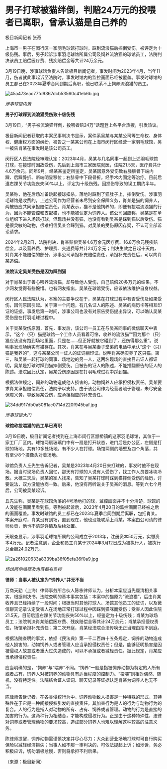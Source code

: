 # 男子打球被猫绊倒，判赔24万元的投喂者已离职，曾承认猫是自己养的

极目新闻记者 张奇

上海市一男子在闵行区一家羽毛球馆打球时，踩到流浪猫后摔倒受伤，被评定为十级伤残。事后，男子起诉涉事羽毛球馆所属公司及饲养流浪猫的球馆员工，法院判决该员工赔偿医疗费、残疾赔偿金等共计24万余元。

3月19日晚，涉事球馆负责人告诉极目新闻记者，事发时间为2023年4月，当年11月，伤者就此事起诉至法院时，事发时馆内的监控画面已经被覆盖。事发时球馆的员工都已在2023年夏季合同到期后离职，他已联系不上饲养流浪猫的员工。

![45a473eac77fd9367dcb53560c41eb6b.jpg](https://raw.githubusercontent.com/qqhsx/qqnews_image/main/2024/03/20/男子打球被猫绊倒，判赔24万元的投喂者已离职，曾承认猫是自己养的/45a473eac77fd9367dcb53560c41eb6b.jpg)

_涉事球馆内景_

**男子打球踩到流浪猫受伤致十级伤残**

3月19日，“男子被流浪猫绊倒，投喂者赔24万”话题登上各平台热搜，引发热议。

极目新闻记者获取的本案民事判决书显示，案件系吴某与某某公司等生命权、身体权、健康权方面的纠纷，被告之一某某公司在上海市闵行区经营一家羽毛球馆，另一被告肖某在事发时是该公司员工。

闵行区人民法院经审理认定：2023年4月，吴某与几名同事一起到上述羽毛球馆打球，在接球时因故受伤，先后到上海市三家医院就医，住院21.5天，医疗费共计4.6万余元。同年9月，经某某鉴定所鉴定，吴某因意外受伤致右胫腓骨下端内踝、后踝骨折、断端明显移位；右腓骨中下段骨折。经手术内固定等治疗。目前后遗右踝关节功能丧失50%以上，评定为十级伤残。因损伤导致的误工期约半年。

吴某称，他在后场准备跳起接球扣杀，落地时踩到了猫肚子上，摔倒受伤。涉事羽毛球馆是收费的，上述公司作为经营者未尽到安全保障义务，肖某是猫的饲养人，两被告应共同承担赔偿责任。肖某表示，猫不是他饲养的，即便有投喂流浪猫的行为，因为不能管控和支配猫，也不能被认定为饲养人。该公司回应称，吴某是在单位组织下进入场馆打球，但现场并没有猫，也没有看到吴某是踩到猫以后受伤。猫是很灵敏的动物，很难相信吴某会踩到猫。对吴某的受伤原因存疑，不认可全部诉讼请求。

2024年2月2日，法院判决，肖某赔偿吴某4.6万余元医疗费、16.8万余元残疾赔偿金，以及营养费、护理费、交通费等共计24万余元；判决生效之日起十天内，对肖某不能赔偿的部分，涉事公司承担补充赔偿责任，承担补充责任后，可以向肖某追偿。

**法院认定吴某受伤是因为踩到猫**

对于肖某出于善心喂养流浪猫，却导致他人受伤，自己赔偿20多万元的结果，不少网友觉得有些惋惜。也有网友指出，吴某在球馆受伤，应该依法维护自身权益。

闵行区人民法院认为，本案的主要争议在于，吴某在打球过程中有否受伤及如果受伤，因何原因引起。关于第一个问题，有几名证人的陈述、吴某的病历卡等相互印证的证据，事发后第一时间，涉事公司也没有对原告受伤提出异议，可以确认吴某受伤是在打羽毛球过程中。

关于吴某受伤原因，首先，事发后，该公司一员工在与吴某同事的微信聊天中表示，“这个（只）猫是球馆一个工作人员看着可怜，收养的流浪猫”“因为那个（只）猫应该没有跑到场地里面，只是在……但正好就被它碰到了，还伤得那么重”。说明事发现场确实有猫存在。其次，肖某在与吴某妻子堂弟的电话中承认“这个（只）猫是我养的”，这与某某公司一证人的证词相印证。说明肖某确实养了这只猫。第三，和吴某一起打球的同事、场地边的另一人，这两名现场的直接目击证人都证明，吴某是打球时踩到猫摔倒受伤。且被告的证人的陈述，不能推翻原告的证人的陈述。法院因此认定，吴某受伤原因是在打羽毛球过程中踩到猫。

根据法律规定，饲养的动物造成他人损害的，动物饲养人应承担侵权责任。吴某要求肖某承担赔偿责任，法院予以支持。由于该公司作为经营者疏于管理，未尽安全保障义务，导致吴某受伤，应承担相应的补充责任。

![34dd917db0a5081ac0714d220f945baf.jpg](https://raw.githubusercontent.com/qqhsx/qqnews_image/main/2024/03/20/男子打球被猫绊倒，判赔24万元的投喂者已离职，曾承认猫是自己养的/34dd917db0a5081ac0714d220f945baf.jpg)

 _涉事球馆大门_

**球馆称投喂猫的员工早已离职**

3月19日晚，极目新闻记者找到在上海市闵行区颛桥镇的这家羽毛球馆，其位于一家工厂厂区内。球馆两扇玻璃门中有一扇是打开状态，进门后是办公区，左侧是打球的场地，共有10多处场地，有不少人在打球。场馆两侧的墙壁及四个角落，共有至少8个摄像头对着场地。

球馆负责人丘先生告诉记者，吴某是2023年4月20日来打球的，事发时他不在现场。据当时现场负责人回忆，那天有打球的人说有人受伤了，找工作人员要冰块冷敷。大概三天后，吴某的家人找来，告知了吴某打球时踩到猫摔倒受伤的经历，讨要说法，双方没能协商一致。后来，他没有再听说关于吴某的消息。等到六七个月后，公司被吴某起诉。

丘先生称，吴某是在球馆角落的4号场地打的球，监控画面并不十分清楚，球馆的人没能在画面里看到猫。等到被起诉后，2023年4月20日的监控画面已经被之后的画面覆盖。事发时球馆的员工都已在2023年夏季合同到期后离职，包括肖某。本案开庭时，肖某没有到场，直到现在，他也没能联系上肖某。本案由公司请的律师负责，他也不清楚详情及后续处置。

天眼查显示，涉事羽毛球馆所属的公司成立于2013年，注册资本50万元，实缴资本4万元。记者注意到，企业和员工肖某于2024年3月12日成为被执行人，被执行总金额24.02万元。

![2a261020633a8339ba36f05efa36f0a9.jpg](https://raw.githubusercontent.com/qqhsx/qqnews_image/main/2024/03/20/男子打球被猫绊倒，判赔24万元的投喂者已离职，曾承认猫是自己养的/2a261020633a8339ba36f05efa36f0a9.jpg)

_场馆两侧墙壁及角落都有监控_

**律师：当事人被认定为“饲养人”并无不当**

万商天勤（上海）律师事务所合伙人陈栋律师认为，分析本案应当先厘清相关事实，根据判决书，法院查明的基本事实包括：本案中的猫原为“流浪猫”，后由肖某收养且已经持续了一段时间；根据当时其他打球人、场馆其他员工的证词，以及微信聊天记录认定受害人在场地正常打球过程中因踩到猫咪而受伤；受害人因此住院21.5天，目前后遗右踝关节功能丧失50%以上，经鉴定为十级伤残；肖某为球场员工；法院判决肖某赔偿医疗费、残疾赔偿金等共计24万余元；肖某承担侵权责任，场馆承担补充责任；第二次开庭，肖某经法院合法传唤无正当理由拒不到庭。

根据法院查明的事实，依据《民法典》第一千二百四十五条规定，饲养的动物造成他人损害的，动物饲养人或者管理人应当承担侵权责任；但是，能够证明损害是因被侵权人故意或者重大过失造成的，可以不承担或者减轻责任。据此规定，肖某应当承担侵权责任。

应当明确的是，“饲养”与“喂养”不同。“饲养”一般是指被饲养动物为特定的人所有或者占有，饲养人对被饲养的动物具有适当程度的控制力。“投喂”则相对偶然、随机，没有特定性。法院结合证人证词、聊天记录等证据认定肖某为饲养人也无不当。

陈律师告诉记者，在各类侵权行为中，饲养动物致人损害是一种特殊的形式，其特殊性在于它是一种间接侵权引发的直接责任，其加害行为是人的行为与动物行为的复合。人的行为是指人对动物的所有、占有、饲养或者管理。动物的行为是直接的加害的行为。这两种行为相结合，才能构成侵权行为。正是由于这种特殊性，法律对饲养或者管理动物的要求较高，造成部分饲养人也难以理解这种较高的注意义务。

陈律师提醒，饲养动物需谨慎决定并尽心尽力；大众到营业场地打球时可自行购买保险以减轻经济损失；当事人如不服一审判决的，可依法提起上诉；如涉诉，务必积极应诉，切勿消极怠慢，否则将承担不利后果。

（来源：极目新闻）

